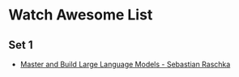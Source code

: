 # Watch Awesome List

## Set 1
- [Master and Build Large Language Models - Sebastian Raschka](https://livevideo.manning.com/module/1820_1_1/master-and-build-large-language-models/chapter-1---understanding-large-language-models/python-environment-setup-video?)
